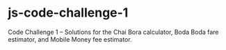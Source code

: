 # js-code-challenge-1
Code Challenge 1 – Solutions for the Chai Bora calculator, Boda Boda fare estimator, and Mobile Money fee estimator.
